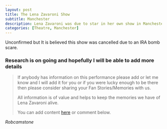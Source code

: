 ```yaml
---
layout: post
title: The Lena Zavaroni Show
subtitle: Manchester
description: Lena Zavaroni was due to star in her own show in Manchester
categories: [Theatre, Manchester]
---
```


Unconfirmed but It is believed this show was cancelled due to an IRA bomb scare.

### Research is on going and hopefully I will be able to add more details
> If anybody has information on this performance please add or let me know and I will add it for you or if you were lucky enough to be there then please consider sharing your Fan Stories/Memories with us.
>
> All information is of value and helps to keep the memories we have of Lena Zavaroni alive.
>
> You can add content [here](https://github.com/FanzOfLenaZavaroni/fanzoflenazavaroni.github.io) or comment below.

<cite>Robcamstone</cite>
